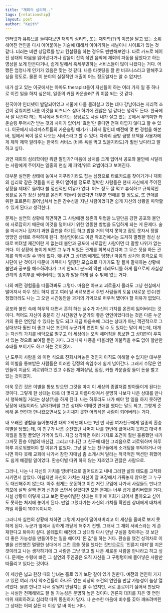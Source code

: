 ```yaml
---
title: "재회의 심리학.."
tags: [relationship]
layout: post
author: "Keith"
---
```


인터넷과 유튜브를 들여다보면 재회의 심리학, 또는 재회학(?)의 이름을 달고 있는 소위 헤어진 연인을 다시 이어붙이는 기술에 대해서 이야기하는 채널이나 사이트가 있는 것 같다. 더러는 비싼 상담료를 받고 컨설팅을 하는 경우도 빈번해보인다. 타로 카드로 헤어진 상대의 마음을 읽어낸다거나 잡음이 잔뜩 섞인 음악에 재회의 파동을 담았다고 하는 영상을 보게 만든다거나, 쉽게 말해서 혹세무민하는 서비스들이 많이 나왔다는 거다. 어쨌든 엄청나게 인기가 있음은 맞는 것 같다. 나름 타겟팅을 잘 한 비즈니스라고 말해주고 싶을 정도로. 물론 이 분야의 실질적인 매출이 어느 정도일지는 알 수 없지만.

내가 살고 있는 이곳에서는 아마도 therapist들이 자신들이 하는 여러 가지 일 중 하나로 이런 일을 하지 싶은데, 일종의 커플 카운슬러? 뭐 이쯤 되는 것 같다. 

한국이야 인터넷이 발달되어있고 서울에 다들 몰려살고 있는 데다 강남이라는 지리적 조건이 갖춰지면 나름 이것을 비즈니스 삼아 하기에 괜찮은 일 같다는 생각도 든다. 한국에서 잘 나간다 하는 회사에서 받아가는 상담료도 사실 내가 살고 있는 곳에서 무의미한 카운슬링 두어시간 받는 것과 차이가 없어서 '효험'만 좋다면 전혀 아깝지 않다고 할 수 있다. 이곳에서 테라피스트들의 카운슬링 얘기가 나와서 말인데 예전에 몇 번 경험을 해본 바, 입에서 욕이 절로 나오는 서비스라고 할 수 있다. 차라리 금방 금방 묘책을 사용자에게 제깍 제깍 알려주는 한국의 서비스 (비록 욕을 먹고 있을지라도)가 훨씬 낫다라고 말하고 싶다.

과연 재회의 심리학이란 뭐란 말인가? 마음에 상처를 크게 입어서 공포와 불안에 시달리는 사람에게 주어지는 일종의 현실 재 파악/위로 요법이라고 보여진다.

대부분 실연한 상태에 놓여서 지푸라기라도 잡는 심정으로 타로카드를 찾아가거나 재회의 심리학 같은 것들을 미친 듯이 열어볼 정도로 절박한 사람들은 현재 자신에게 주어진 상황을 제대로 들여다 볼 정신적인 여유가 없다. 어느 정도 잘 먹고 휴식하고 규칙적인 생활로 몸과 정신 상태를 온전히 되돌려 놓았다면 대부분 연애를 할 정도로, 또 연애를 위한 호르몬이 끓어넘쳐서 높은 감수성을 지닌 사람이었다면 쉽게 자신의 상황을 파악할 수 있게 된다고 생각한다.

문제는 실연의 상황에 직면하면 그 사람에겐 생존의 위협을 느낄만큼 강한 공포와 불안에 사로잡히기 때문에 이것을 덜어내기 위한 엉뚱한 방법을 도입하게 되는 게 문제다. 술을 마시거나 갑자기 과한 흡연을 하기도 하고 밥을 거의 먹지 못하고 잠도 못자서 정말 엉망인 상태로 추락하게 된다. 정상인이라도 이런 악조건에서는 도저히 멀쩡한 정신 상태로 버텨낼 재간이란 게 없는데 불안과 공포에 사로잡힌 사람이면 더 말할 나위가 없는 거다. 이 상황에 놓이게 되면 그 누가 되었든 관계를 회복시킨다며 그 무슨 짓을 하든 관계를 악화시킬 수 밖에 없다. 왜냐면 그 상대방에게도 엄청난 마음의 상처와 충격으로 이 사단이 난 것이기 때문에 가뜩이나 멀쩡한 모습으로 다가가도 잘 될까 말까하는 상황에 불안과 공포를 해소하려다가 그게 안되니 분노의 막판 세레모니를 하게 됨으로써 사실상 관계의 종지부를 찍어버리는 행동과 말을 하게 될 수 밖에 없는 거다. 

나의 예전 경험들을 떠올려봐도 그렇다. 마음은 아프고 괴로울지 몰라도 그냥 현실에서 떨어져서 아무 짓도 하지 않고 여러 달 버텨보면서 주변 사람들의 도움 (새로운 껀수)만 청했더라도 나는 그 오랜 시간동안을 과거의 기억으로 허우적 댔어야 할 이유가 없었다. 

공포와 불안 속에 허우적 대면서 흔히 하는 실수가 자신의 가치를 온전히 잃어버리는 것이다. 적어도 자신이 충분히 긴 시간동안 누군가의 좋은 연인이었다라는 것은 다른 누군가의 좋은 연인일 수 있다는 말도 되고 지금 마음속에 그리는 상대가 아닌 객관적으로 그 상대보다 훨씬 더 좋고 나은 조건의 누군가의 연인이 될 수 도 있다는 말이 되는데, 대개는 자신의 가치를 바닥으로 떨구고 이 세상에는 오직 헤어짐을 통보한 그 상대만이 우뚝 서 있는 것으로 보여질 뿐인 거다. 그러니까 나중을 떠올리면 이불킥을 수도 없이 할만한 추태를 보이기도 하고 하는 것이겠지.

난 도무지 사람을 왜 이런 식으로 진화시켜놓은 것인지 아직도 이해할 수 없지만 대부분의 이별을 통보받은 사람들은 이러한 감정의 속임수에 쉽게 넘어간다. 그래서 수많은 연인들이 지금도 괴로워하고 있고 수많은 재회상담, 점집, 커플 카운슬링 들이 돈을 벌고 있는 것이겠지. 

더욱 웃긴 것은 이별을 통보 받으면 그것을 마치 이 세상의 종말처럼 받아들이게 된다는 것이다. 그렇게 한 상대는 더욱 더 멋지고 아름다와져서 분명히 나보다 나은 상대를 만나서 행복해질 거라는 상상(?)을 하게 된다. 나는 하루라도 내가 해야 할 일을 하지 못하면 당장에 내일이라도 날아가버릴 그런 상대와 여태껏 연애를 했다는 말도 되고, 그렇게 준비해 온 연인과 만나왔으면서도 눈치채지 못한 어리석은 사람이 되어버리는 거다.

내 오래전 경험을 늘어놓자면 대학 2학년때 나는 1년 반 사귄 여자친구에게 일종의 환승 이별을 당했는데, 이 친구가 나름 순진했던 나머지 나를 한번에 끊어내지 못하고 대략 6개월을 질질 끌었던 기억이 있다. 지금 생각하면 여러 가지로 조건이 훨씬 훌륭했던 내가 그까짓 환승 이별의 배신감, 그리고 떠나간 그 친구에 대한 그리움으로 괴로워하며 하루 하루 괴로워했어야 할 이유가 없었다. 그냥 잘 노는 친구들에게 소개팅을 부탁하거나 아니면 하다 못해 교회에 나가서 참한 자매님 좀 소개시켜 달라는 적극적인 액션만 취했어도 쉽게 해결될 일이었다. 환승이별 따위 하지 않는 지조있고 괜찮은 사람으로. 

그러나, 나는 나 자신의 가치를 땅바닥으로 떨어뜨리고 내내 그러한 삶의 태도를 고착화시키면서 살았다. 아쉽지만 자신의 가치는 자신이 잘 포장해서 가꿔놓지 않으면 그 누구도 대신해주지 않는다. 아주 쉽게는 운동하고 이런 저런 모임에 나가서 사람들도 만나고 외모에 살짝 살짝 돈과 신경을 쓰면서 살았다면 모든 문제는 너무 쉽게 풀려버렸을 거다. 사실 상황이 이렇게 되고 보면 환승이별한 상대는 이후에 후회가 되어서 돌아오고 싶어도 못하는 처지에 놓이게 된다. 만일 그랬다가는 자신의 가치를 확인한 상대에게 대차게 까일 확률이 100%이니까.

그러니까 실연의 상황에 처하면 그렇게 지능이 떨어져버리고 이 세상을 올바로 보지 못하게 된다. 누군가 옆에서 강하게 깨닫게 해주기 전엔. 그래서 그 재회 서비스라는 게 존재한다고 봐야지 싶다. 쓸데없이 예전의 그 상대와 다시 만날 구실을 찾아주는 것 보단 더 좋은 가능성을 만들어주는 일을 해야지 '돈 값'을 하는 거다. 환승을 했건 성격차로 이별을 선언했건 멀쩡한 상대에게 그런 몹쓸 짓을 했다는 것만으로도 '인륜지 대죄'를 지은 것이라고 나는 생각하기에 그 사람은 그냥 잊고 훨 나은 새로운 사람을 만나라고 하고 싶다. 문제는 수렁에 빠진 그 실연의 주인공은 오직 자신을 그 구렁텅이에 몰아넣은 사람만 떠올리고 있다는 것이다.

이 세상은 넓고 한창 때의 남녀는 홀로 있기 보단 같이 있기 원한다. 예전의 연인이 가지고 있던 여러 가지 악조건들이 하나도 없는 최상의 조건의 연인을 만날 가능성이 늘상 열려있다. 물론 만나고 나서 잘될지 안될지는 알 수 없지만, 서로 홀로이기 싫어서 만났다는 사실만 전제해봐도 잘 될 가능성은 분명히 높은 것이다. 인륜지 대죄를 지은 옛 연인 따위 재회하려고 심리학 따위 동원하지 말자. 나 순수한 마음에 비수를 꽂아 깨뜨려버린 그 상대는 어찌 살든 더 이상 알 바 아닌 거다.